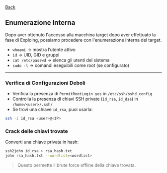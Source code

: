 <a href="https://github.com/Gigidotexe/Penetration_Test_notes/blob/main/README.md"> Back </a>
## Enumerazione Interna
Dopo aver ottenuto l'accesso alla macchina target dopo aver effettuato la fase di Exploing, possiamo procedere con l'enumerazione interna del target. 

- `whoami` → mostra l’utente attivo
- `id` → UID, GID e gruppi
- `cat /etc/passwd` → elenca gli utenti del sistema
- `sudo -l` → comandi eseguibili come root (se configurato)

---

### Verifica di Configurazioni Deboli

- Verifica la presenza di `PermitRootLogin yes` in `/etc/ssh/sshd_config`
- Controlla la presenza di chiavi SSH private (`id_rsa`, `id_dsa`) in `/home/<user>/.ssh/`
- Se trovi una chiave `id_rsa`, puoi usarla:

```bash
ssh -i id_rsa <user>@<IP>
```

### Crack delle chiavi trovate
Converti una chiave privata in hash:

```bash
ssh2john id_rsa > rsa_hash.txt
john rsa_hash.txt --wordlist=<wordlist>
```

> Questo permette il brute force offline della chiave trovata.
